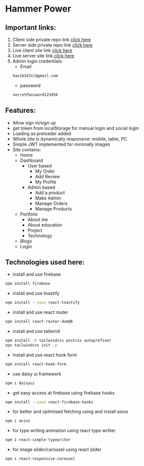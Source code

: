 # Hammer Power
## Important links:
1. Client side private repo link [click here](https://github.com/programming-hero-web-course1/manufacturer-website-client-side-hasibulislam999)
2. Server side private repo link [click here](https://github.com/programming-hero-web-course1/manufacturer-website-server-side-hasibulislam999)
3. Live client site link [click here](https://manufacturer-website-c4f0d.web.app/)
4. Live server site link [click here](https://manufacturer-website-mw-server.onrender.com/)
5. Admin login credentials:
    * Email
    ```bash
    hasib143sl@gmail.com
    ```
    * password
    ```bash
    secretPassword123456
    ```
## Features:
* Allow sign in/sign up
* get token from localStorage for manual login and social login
* Loading as preloader added
* Whole site is dynamically responsive: mobile, table, PC
* Simple JWT implemented for minimally images
* Site contains:
    * Home
    * Dashboard
        * User based
            * My Order
            * Add Review
            * My Profile
        * Admin based
            * Add a product
            * Make Admin
            * Manage Orders
            * Manage Products
    * Portfolio
        * About me
        * About education
        * Project
        * Technology
    * Blogs
    * Login

## Technologies used here:
* install and use firebase
```bash
npm install firebase
```
* install and use toastify
```bash
npm install --save react-toastify
```
* install and use react router
```bash
npm install react-router-dom@6
```
* install and use tailwind
```bash
npm install -D tailwindcss postcss autoprefixer
npx tailwindcss init -p
```
* install and use react hook form
```bash
npm install react-hook-form
```
* use daisy ui framework
```bash
npm i daisyui
```
* get easy access at firebase using firebase hooks
```bash
npm install --save react-firebase-hooks
```
* for better and optimised fetching using and install axios
```bash
npm i axios
```
* for type writing animation using react type writter
```bash
npm i react-simple-typewriter
```
* for image slider/carousel using react slider
```bash
npm i react-responsive-carousel
```